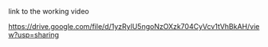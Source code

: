 link to the working video

https://drive.google.com/file/d/1yzRylU5ngoNzOXzk704CyVcv1tVhBkAH/view?usp=sharing
